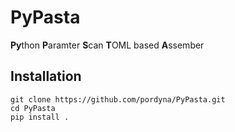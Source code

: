# PyPasta
**Py**thon **P**aramter **S**can **T**OML based **A**ssember

## Installation
```
git clone https://github.com/pordyna/PyPasta.git
cd PyPasta
pip install .
```
